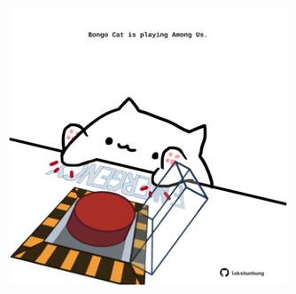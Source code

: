 <!-- built at 22/01/2025, 06:00:49 UTC -->
<p align="center">
  <img width="500" height="500" src="./ReadmeImage.svg">
</p>
